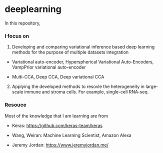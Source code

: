 # deeplearning

In this repository, 

### I focus on 

1. Developing and comparing variational inference based deep learning methods for the purpose of multiple datasets integration

- Variational auto-encoder, Hyperspherical Variational Auto-Encoders, VampPrior variational auto-encoder

- Multi-CCA, Deep CCA, Deep variational CCA

2. Applying the developed methods to resovle the heterogeneity in large-scale immune and stroma cells. For example, single-cell RNA-seq.

### Resouce

Most of the knowledge that I am learning are from 

- Keras: https://github.com/keras-team/keras

- Wang, Weiran: Machine Learning Scientist, Amazon Alexa

- Jeremy Jordan: https://www.jeremyjordan.me/



